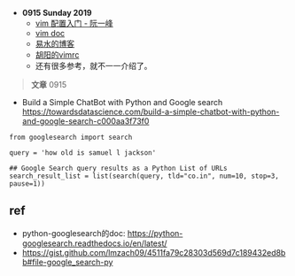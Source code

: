 - **0915 Sunday 2019**
  - [vim 配置入门 - 阮一峰](http://www.ruanyifeng.com/blog/2018/09/vimrc.html)
  - [vim doc](http://vimcdoc.sourceforge.net/doc/filetype.html)
  - [易水的博客](https://blog.easwy.com/archives/advanced-vim-skills-filetype-on/)
  - [胡阳的vimrc](github.com/the5fire/myvim/)
  - 还有很多参考，就不一一介绍了。

>**文章** 0915 
- Build a Simple ChatBot with Python and Google search
https://towardsdatascience.com/build-a-simple-chatbot-with-python-and-google-search-c000aa3f73f0
  
```
from googlesearch import search

query = 'how old is samuel l jackson'

## Google Search query results as a Python List of URLs
search_result_list = list(search(query, tld="co.in", num=10, stop=3, pause=1))
```
## ref
+ python-googlesearch的doc: https://python-googlesearch.readthedocs.io/en/latest/
+ https://gist.github.com/lmzach09/4511fa79c28303d569d7c189432ed8bb#file-google_search-py
